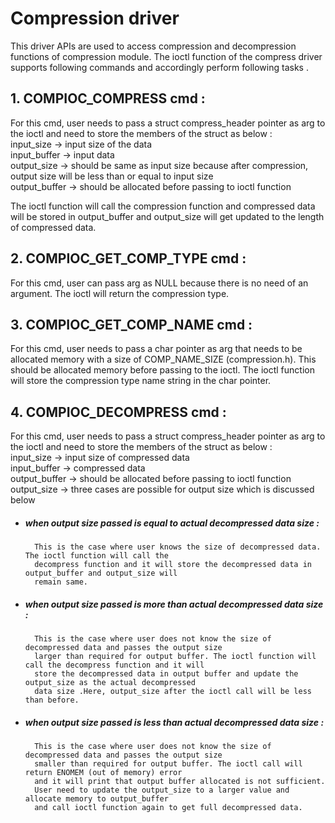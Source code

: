 # Compression driver

This driver APIs are used to access compression and decompression functions of compression module.
The ioctl function of the compress driver supports following commands and accordingly perform 
following tasks .

## 1. COMPIOC_COMPRESS cmd :

For this cmd, user needs to pass a struct compress_header pointer as arg to the ioctl and need to store
the members of the struct as below : <br />
input_size     ->  input size of the data <br />
input_buffer   ->  input data <br />
output_size    ->  should be same as input size because after compression, output size will be less than or equal to input size <br />
output_buffer  ->  should be allocated before passing to ioctl function 

The ioctl function will call the compression function and compressed data will be stored in 
output_buffer and output_size will get updated to the length of compressed data. 

## 2. COMPIOC_GET_COMP_TYPE cmd :

For this cmd, user can pass arg as NULL because there is no need of an argument. The ioctl will return 
the compression type.

## 3. COMPIOC_GET_COMP_NAME cmd :

For this cmd, user needs to pass a char pointer as arg that needs to be allocated memory with a size of
COMP_NAME_SIZE (compression.h). This should be allocated memory before passing to the ioctl.
The ioctl function will store the compression type name string in the char pointer.

## 4. COMPIOC_DECOMPRESS cmd :

For this cmd, user needs to pass a struct compress_header pointer as arg to the ioctl and need to store
the members of the struct as below : <br />
input_size      -> input size of compressed data <br />
input_buffer    -> compressed data <br />
output_buffer   -> should be allocated before passing to ioctl function <br />
output_size     -> three cases are possible for output size which is discussed below 

- ##### when output size passed is equal to actual decompressed data size : <br />
        This is the case where user knows the size of decompressed data. The ioctl function will call the
        decompress function and it will store the decompressed data in output_buffer and output_size will 
        remain same.
    
- ##### when output size passed is more than actual decompressed data size : <br />
        This is the case where user does not know the size of decompressed data and passes the output size 
        larger than required for output buffer. The ioctl function will call the decompress function and it will
        store the decompressed data in output buffer and update the output_size as the actual decompressed 
        data size .Here, output_size after the ioctl call will be less than before.

- ##### when output size passed is less than actual decompressed data size : <br />
        This is the case where user does not know the size of decompressed data and passes the output size
        smaller than required for output buffer. The ioctl call will return ENOMEM (out of memory) error 
        and it will print that output buffer allocated is not sufficient. 
        User need to update the output_size to a larger value and allocate memory to output_buffer 
        and call ioctl function again to get full decompressed data.
